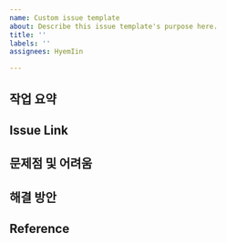 ```yaml
---
name: Custom issue template
about: Describe this issue template's purpose here.
title: ''
labels: ''
assignees: HyemIin

---
```


## 작업 요약

## Issue Link

## 문제점 및 어려움

## 해결 방안

## Reference
